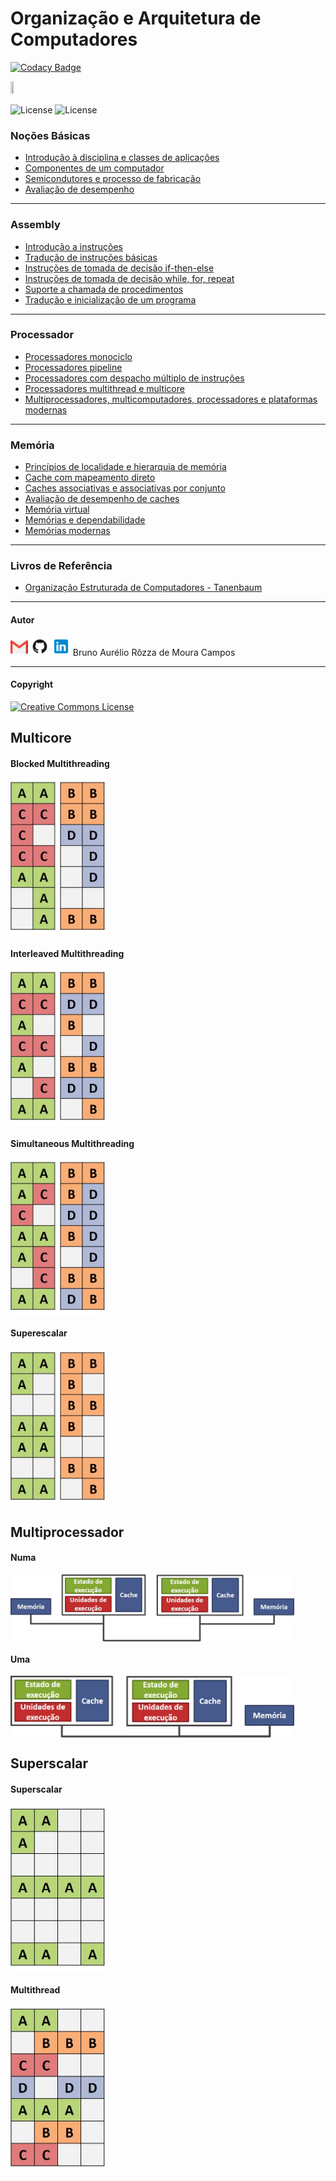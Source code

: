 # Organização e Arquitetura de Computadores

[![Codacy Badge](https://api.codacy.com/project/badge/Grade/612c5669972140c5a6a9e8380c374834)](https://app.codacy.com/manual/brunocampos01/organizacao-e-arquitetura-de-computadores?utm_source=github.com&utm_medium=referral&utm_content=brunocampos01/organizacao-e-arquitetura-de-computadores&utm_campaign=Badge_Grade_Dashboard)


<img src="images/image_bd.png" width="10%" height="10%" align="center" valign="center"/> 

![License](https://img.shields.io/badge/Code%20License-MIT-blue.svg?style=flat-square)
![License](https://img.shields.io/badge/UFSC-Organiza%C3%A7%C3%A3o%20e%20Arquitetura%20de%20Computadores-red?style=flat-square)


### Noções Básicas
- [Introdução à disciplina e classes de aplicações](nocoes_basicas/)
- [Componentes de um computador](nocoes_basicas/)
- [Semicondutores e processo de fabricação](nocoes_basicas/)
- [Avaliação de desempenho](nocoes_basicas/)

---

### Assembly
- [Introdução a instruções]()
- [Tradução de instruções básicas]()
- [Instruções de tomada de decisão if-then-else]()
- [Instruções de tomada de decisão while, for, repeat]()
- [Suporte a chamada de procedimentos]()
- [Tradução e inicialização de um programa]()

---

### Processador
- [Processadores monociclo]()
- [Processadores pipeline]()
- [Processadores com despacho múltiplo de instruções]()
- [Processadores multithread e multicore]()
- [Multiprocessadores, multicomputadores, processadores e plataformas modernas]()

---

### Memória
- [Princípios de localidade e hierarquia de memória]()
- [Cache com mapeamento direto]()
- [Caches associativas e associativas por conjunto]()
- [Avaliação de desempenho de caches]()
- [Memória virtual]()
- [Memórias e dependabilidade]()
- [Memórias modernas]()

---

### Livros de Referência
- [Organização Estruturada de Computadores - Tanenbaum](livros/)

---

#### Autor
<a href="mailto:brunocampos01@gmail.com" target="_blank"><img class="" src="https://github.com/brunocampos01/devops/blob/master/images/gmail.png" width="28"></a>
<a href="https://github.com/brunocampos01" target="_blank"><img class="ai-subscribed-social-icon" src="https://github.com/brunocampos01/devops/blob/master/images/github.png" width="30"></a>
<a href="https://www.linkedin.com/in/brunocampos01/" target="_blank"><img class="ai-subscribed-social-icon" src="https://github.com/brunocampos01/devops/blob/master/images/linkedin.png" width="30"></a>
Bruno Aurélio Rôzza de Moura Campos 

---

#### Copyright
<a rel="license" href="http://creativecommons.org/licenses/by-sa/4.0/"><img alt="Creative Commons License" style="border-width:0" src="https://i.creativecommons.org/l/by-sa/4.0/88x31.png" /></a><br/>


## Multicore
#### Blocked Multithreading
<img src="img/multicore_com_blocked_multithreading.jpg" align="center" height=auto width=30%/>

#### Interleaved Multithreading
<img src="img/multicore_com_interleaved_multithreading.jpg" align="center" height=auto width=30%/>

#### Simultaneous Multithreading
<img src="img/multicore_com_simultaneous_multithreading.jpg" align="center" height=auto width=30%/>

#### Superescalar
<img src="img/multicore_superescalar.jpg" align="center" height=auto width=30%/>


## Multiprocessador
#### Numa
<img src="img/multiprocessador_numa.jpg" align="center" height=auto width=90%/>

#### Uma
<img src="img/multiprocessador_uma.jpg" align="center" height=auto width=90%/>

## Superscalar
#### Superscalar
<img src="img/superescalar.jpg" align="center" height=auto width=30%/>

#### Multithread
<img src="img/superescalar_com_interleaved_multithreading.jpg" align="center" height=auto width=30%/>
